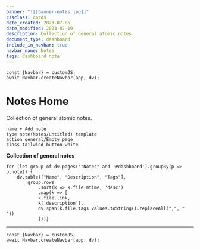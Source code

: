 ```yaml
---
banner: "![[banner-notes.jpg]]"
cssclass: cards
date_created: 2023-07-05
date_modified: 2023-07-19
description: Collection of general atomic notes.
document_type: dashboard
include_in_navbar: true
navbar_name: Notes
tags: dashboard note
---
```

```dataviewjs
const {Navbar} = customJS;
await Navbar.createNavbar(app, dv); 
```
# Notes Home
Collection of general atomic notes.

```button
name + Add note
type note(Notes/untitled) template
action general/Empty page
class tailwind-button-white
```

**Collection of general notes**
```dataviewjs
for (let group of dv.pages('"Notes" and !#dashboard').groupBy(p => p.note)) {
	dv.table(["Name", "Description", "Tags"], 
		group.rows 
			.sort(k => k.file.mtime, 'desc')
			.map(k => [
			k.file.link, 
			k['description'],
			dv.span(k.file.tags.values.toString().replaceAll(",", " "))
			]))}
```

---
```dataviewjs
const {Navbar} = customJS;
await Navbar.createNavbar(app, dv); 
```